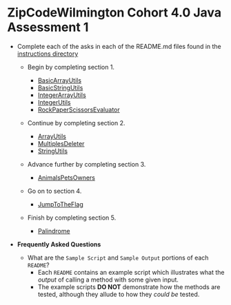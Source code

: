 # ZipCodeWilmington Cohort 4.0 Java Assessment 1 

* Complete each of the asks in each of the README.md files found in the [instructions directory](./instructions)
    * Begin by completing section 1.
        * [BasicArrayUtils](./instructions/part1/README-BasicArrayUtils.md)
        * [BasicStringUtils](./instructions/part1/README-BasicStringUtils.md)
        * [IntegerArrayUtils](./instructions/part1/README-IntegerArrayUtils.md)
        * [IntegerUtils](./instructions/part1/README-IntegerUtils.md)
        * [RockPaperScissorsEvaluator](./instructions/part1/README-RockPaperScissorsEvaluator.md)
        
    * Continue by completing section 2.
        * [ArrayUtils](./instructions/part2/README-ArrayUtils.md)
        * [MultiplesDeleter](./instructions/part2/README-MultiplesDeleter.md)
        * [StringUtils](./instructions/part2/README-StringUtils.md)
        
    * Advance further by completing section 3.
        * [AnimalsPetsOwners](./instructions/part3/README-AnimalsPetsOwners.md)
    * Go on to section 4.
        * [JumpToTheFlag](./instructions/part4/README-JumpToTheFlag.md)
    * Finish by completing section 5.
        * [Palindrome](./instructions/part5/README-Palindrome.md)

* **Frequently Asked Questions**
   * What are the `Sample Script` and `Sample Output` portions of each `README`?
      * Each `README` contains an example script which illustrates what the _output_ of calling a method with some given input.
      * The example scripts **DO NOT** demonstrate how the methods are tested, although they allude to how they _could be_ tested.

